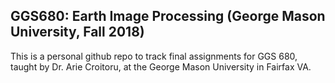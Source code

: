 ## GGS680: Earth Image Processing (George Mason University, Fall 2018)

This is a personal github repo to track final assignments for GGS 680, taught by Dr. Arie Croitoru, at the George Mason University in Fairfax VA.
